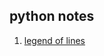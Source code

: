 ## python notes
1. [legend of lines](https://stackoverflow.com/questions/12761806/matplotlib-2-different-legends-on-same-graph)